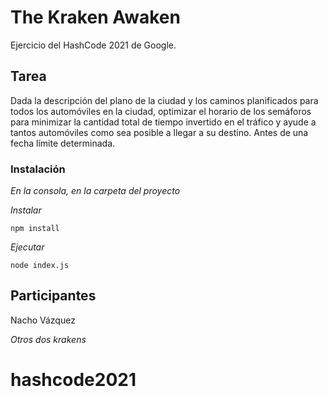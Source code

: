 # The Kraken Awaken

Ejercicio del HashCode 2021 de Google.

## Tarea

Dada la descripción del plano de la ciudad y los caminos planificados para todos los automóviles en la ciudad, optimizar el horario de los semáforos para minimizar la cantidad total de tiempo invertido en el tráfico y ayude a tantos automóviles como sea posible a llegar a su destino. Antes de una fecha límite determinada.

### Instalación 

_En la consola, en la carpeta del proyecto_

_Instalar_

```
npm install
```

_Ejecutar_

```
node index.js
```

## Participantes

Nacho Vázquez

_Otros dos krakens_


# hashcode2021

